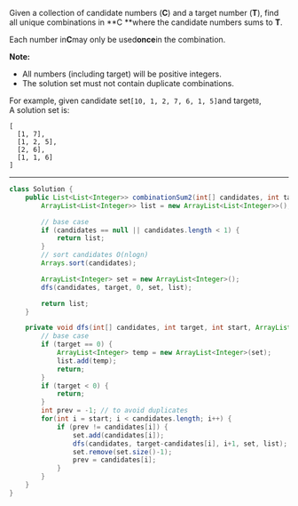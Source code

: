 Given a collection of candidate numbers \(**C**\) and a target number \(**T**\), find all unique combinations in **C **where the candidate numbers sums to **T**.

Each number in**C**may only be used**once**in the combination.

**Note:**

* All numbers \(including target\) will be positive integers.
* The solution set must not contain duplicate combinations.

For example, given candidate set`[10, 1, 2, 7, 6, 1, 5]`and target`8`,  
A solution set is:

```
[
  [1, 7],
  [1, 2, 5],
  [2, 6],
  [1, 1, 6]
]
```

---

```java
class Solution {
    public List<List<Integer>> combinationSum2(int[] candidates, int target) {
        ArrayList<List<Integer>> list = new ArrayList<List<Integer>>();

        // base case
        if (candidates == null || candidates.length < 1) {
            return list;
        }
        // sort candidates O(nlogn)
        Arrays.sort(candidates);

        ArrayList<Integer> set = new ArrayList<Integer>();
        dfs(candidates, target, 0, set, list);

        return list;
    }

    private void dfs(int[] candidates, int target, int start, ArrayList<Integer> set, ArrayList<List<Integer>> list) {
        // base case
        if (target == 0) {
            ArrayList<Integer> temp = new ArrayList<Integer>(set);
            list.add(temp);
            return;
        }
        if (target < 0) {
            return;
        }
        int prev = -1; // to avoid duplicates 
        for(int i = start; i < candidates.length; i++) {
            if (prev != candidates[i]) {
                set.add(candidates[i]);
                dfs(candidates, target-candidates[i], i+1, set, list);
                set.remove(set.size()-1);
                prev = candidates[i];
            }
        }
    }
}
```



